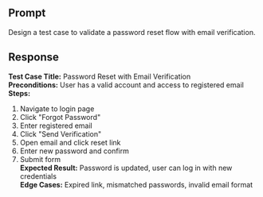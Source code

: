 ## Prompt  
Design a test case to validate a password reset flow with email verification.

## Response  
**Test Case Title:** Password Reset with Email Verification  
**Preconditions:** User has a valid account and access to registered email  
**Steps:**  
1. Navigate to login page  
2. Click "Forgot Password"  
3. Enter registered email  
4. Click "Send Verification"  
5. Open email and click reset link  
6. Enter new password and confirm  
7. Submit form  
**Expected Result:** Password is updated, user can log in with new credentials  
**Edge Cases:** Expired link, mismatched passwords, invalid email format